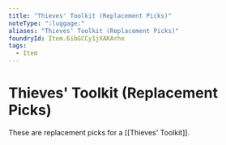```yaml
---
title: "Thieves' Toolkit (Replacement Picks)"
noteType: ":luggage:"
aliases: "Thieves' Toolkit (Replacement Picks)"
foundryId: Item.6ibGCCy1jXAKArhe
tags:
  - Item
---
```


# Thieves' Toolkit (Replacement Picks)

These are replacement picks for a [[Thieves' Toolkit]].
